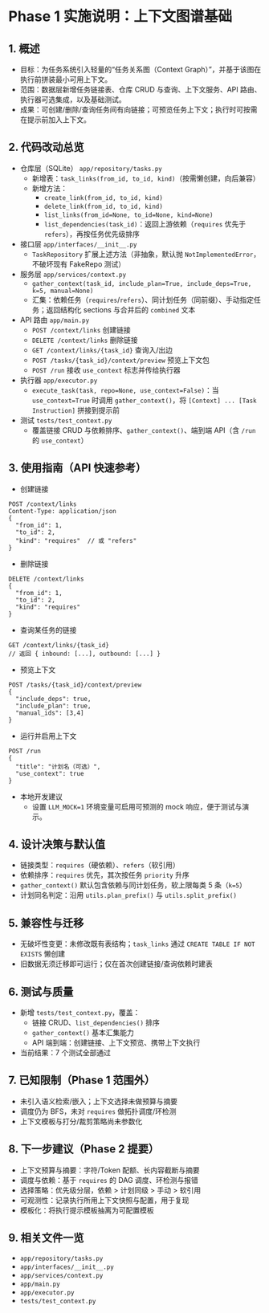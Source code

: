 # Phase 1 实施说明：上下文图谱基础

## 1. 概述
- 目标：为任务系统引入轻量的“任务关系图（Context Graph）”，并基于该图在执行前拼装最小可用上下文。
- 范围：数据层新增任务链接表、仓库 CRUD 与查询、上下文服务、API 路由、执行器可选集成，以及基础测试。
- 成果：可创建/删除/查询任务间有向链接；可预览任务上下文；执行时可按需在提示前加入上下文。

## 2. 代码改动总览
- 仓库层（SQLite） `app/repository/tasks.py`
  - 新增表：`task_links(from_id, to_id, kind)`（按需懒创建，向后兼容）
  - 新增方法：
    - `create_link(from_id, to_id, kind)`
    - `delete_link(from_id, to_id, kind)`
    - `list_links(from_id=None, to_id=None, kind=None)`
    - `list_dependencies(task_id)`：返回上游依赖（`requires` 优先于 `refers`），再按任务优先级排序
- 接口层 `app/interfaces/__init__.py`
  - `TaskRepository` 扩展上述方法（非抽象，默认抛 `NotImplementedError`，不破坏现有 FakeRepo 测试）
- 服务层 `app/services/context.py`
  - `gather_context(task_id, include_plan=True, include_deps=True, k=5, manual=None)`
  - 汇集：依赖任务（`requires`/`refers`）、同计划任务（同前缀）、手动指定任务；返回结构化 sections 与合并后的 `combined` 文本
- API 路由 `app/main.py`
  - `POST /context/links` 创建链接
  - `DELETE /context/links` 删除链接
  - `GET /context/links/{task_id}` 查询入/出边
  - `POST /tasks/{task_id}/context/preview` 预览上下文包
  - `POST /run` 接收 `use_context` 标志并传给执行器
- 执行器 `app/executor.py`
  - `execute_task(task, repo=None, use_context=False)`：当 `use_context=True` 时调用 `gather_context()`，将 `[Context] ... [Task Instruction]` 拼接到提示前
- 测试 `tests/test_context.py`
  - 覆盖链接 CRUD 与依赖排序、`gather_context()`、端到端 API（含 `/run` 的 `use_context`）

## 3. 使用指南（API 快速参考）
- 创建链接
```http
POST /context/links
Content-Type: application/json
{
  "from_id": 1,
  "to_id": 2,
  "kind": "requires"  // 或 "refers"
}
```
- 删除链接
```http
DELETE /context/links
{
  "from_id": 1,
  "to_id": 2,
  "kind": "requires"
}
```
- 查询某任务的链接
```http
GET /context/links/{task_id}
// 返回 { inbound: [...], outbound: [...] }
```
- 预览上下文
```http
POST /tasks/{task_id}/context/preview
{
  "include_deps": true,
  "include_plan": true,
  "manual_ids": [3,4]
}
```
- 运行并启用上下文
```http
POST /run
{
  "title": "计划名（可选）",
  "use_context": true
}
```
- 本地开发建议
  - 设置 `LLM_MOCK=1` 环境变量可启用可预测的 mock 响应，便于测试与演示。

## 4. 设计决策与默认值
- 链接类型：`requires`（硬依赖）、`refers`（软引用）
- 依赖排序：`requires` 优先，其次按任务 `priority` 升序
- `gather_context()` 默认包含依赖与同计划任务，软上限每类 5 条（`k=5`）
- 计划同名判定：沿用 `utils.plan_prefix()` 与 `utils.split_prefix()`

## 5. 兼容性与迁移
- 无破坏性变更：未修改既有表结构；`task_links` 通过 `CREATE TABLE IF NOT EXISTS` 懒创建
- 旧数据无须迁移即可运行；仅在首次创建链接/查询依赖时建表

## 6. 测试与质量
- 新增 `tests/test_context.py`，覆盖：
  - 链接 CRUD、`list_dependencies()` 排序
  - `gather_context()` 基本汇集能力
  - API 端到端：创建链接、上下文预览、携带上下文执行
- 当前结果：7 个测试全部通过

## 7. 已知限制（Phase 1 范围外）
- 未引入语义检索/嵌入；上下文选择未做预算与摘要
- 调度仍为 BFS，未对 `requires` 做拓扑调度/环检测
- 上下文模板与打分/裁剪策略尚未参数化

## 8. 下一步建议（Phase 2 提要）
- 上下文预算与摘要：字符/Token 配额、长内容截断与摘要
- 调度与依赖：基于 `requires` 的 DAG 调度、环检测与报错
- 选择策略：优先级分层，依赖 > 计划同级 > 手动 > 软引用
- 可观测性：记录执行所用上下文快照与配置，用于复现
- 模板化：将执行提示模板抽离为可配置模板

## 9. 相关文件一览
- `app/repository/tasks.py`
- `app/interfaces/__init__.py`
- `app/services/context.py`
- `app/main.py`
- `app/executor.py`
- `tests/test_context.py`
